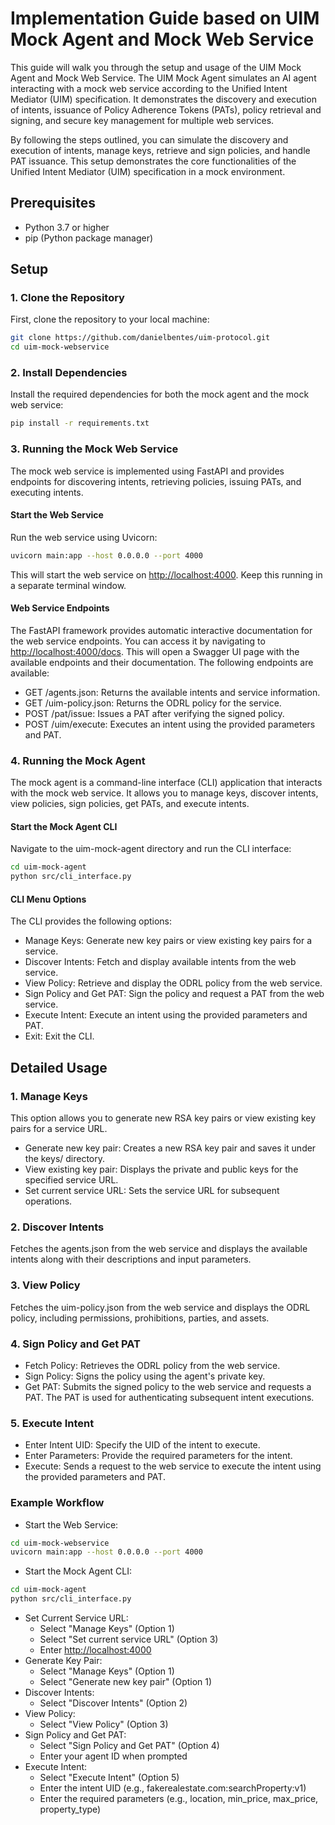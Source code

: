# Implementation Guide based on UIM Mock Agent and Mock Web Service

This guide will walk you through the setup and usage of the UIM Mock Agent and Mock Web Service. The UIM Mock Agent simulates an AI agent interacting with a mock web service according to the Unified Intent Mediator (UIM) specification. It demonstrates the discovery and execution of intents, issuance of Policy Adherence Tokens (PATs), policy retrieval and signing, and secure key management for multiple web services. 

By following the steps outlined, you can simulate the discovery and execution of intents, manage keys, retrieve and sign policies, and handle PAT issuance. This setup demonstrates the core functionalities of the Unified Intent Mediator (UIM) specification in a mock environment.

## Prerequisites

- Python 3.7 or higher
- pip (Python package manager)

## Setup

### 1. Clone the Repository

First, clone the repository to your local machine:

```bash
git clone https://github.com/danielbentes/uim-protocol.git
cd uim-mock-webservice
```

### 2. Install Dependencies

Install the required dependencies for both the mock agent and the mock web service:

```bash
pip install -r requirements.txt
```

### 3. Running the Mock Web Service

The mock web service is implemented using FastAPI and provides endpoints for discovering intents, retrieving policies, issuing PATs, and executing intents.

#### Start the Web Service

Run the web service using Uvicorn:

```bash
uvicorn main:app --host 0.0.0.0 --port 4000
```

This will start the web service on [http://localhost:4000](http://localhost:4000).
Keep this running in a separate terminal window.

#### Web Service Endpoints

The FastAPI framework provides automatic interactive documentation for the web service endpoints. You can access it by navigating to [http://localhost:4000/docs](http://localhost:4000/docs). This will open a Swagger UI page with the available endpoints and their documentation. The following endpoints are available:

- GET /agents.json: Returns the available intents and service information.
- GET /uim-policy.json: Returns the ODRL policy for the service.
- POST /pat/issue: Issues a PAT after verifying the signed policy.
- POST /uim/execute: Executes an intent using the provided parameters and PAT.

### 4. Running the Mock Agent

The mock agent is a command-line interface (CLI) application that interacts with the mock web service. It allows you to manage keys, discover intents, view policies, sign policies, get PATs, and execute intents.

#### Start the Mock Agent CLI

Navigate to the uim-mock-agent directory and run the CLI interface:

```bash
cd uim-mock-agent
python src/cli_interface.py
```

#### CLI Menu Options

The CLI provides the following options:

- Manage Keys: Generate new key pairs or view existing key pairs for a service.
- Discover Intents: Fetch and display available intents from the web service.
- View Policy: Retrieve and display the ODRL policy from the web service.
- Sign Policy and Get PAT: Sign the policy and request a PAT from the web service.
- Execute Intent: Execute an intent using the provided parameters and PAT.
- Exit: Exit the CLI.

## Detailed Usage

### 1. Manage Keys

This option allows you to generate new RSA key pairs or view existing key pairs for a service URL.

- Generate new key pair: Creates a new RSA key pair and saves it under the keys/ directory.
- View existing key pair: Displays the private and public keys for the specified service URL.
- Set current service URL: Sets the service URL for subsequent operations.

### 2. Discover Intents

Fetches the agents.json from the web service and displays the available intents along with their descriptions and input parameters.

### 3. View Policy

Fetches the uim-policy.json from the web service and displays the ODRL policy, including permissions, prohibitions, parties, and assets.

### 4. Sign Policy and Get PAT

- Fetch Policy: Retrieves the ODRL policy from the web service.
- Sign Policy: Signs the policy using the agent's private key.
- Get PAT: Submits the signed policy to the web service and requests a PAT. The PAT is used for authenticating subsequent intent executions.

### 5. Execute Intent

- Enter Intent UID: Specify the UID of the intent to execute.
- Enter Parameters: Provide the required parameters for the intent.
- Execute: Sends a request to the web service to execute the intent using the provided parameters and PAT.

### Example Workflow

- Start the Web Service:

```bash
cd uim-mock-webservice
uvicorn main:app --host 0.0.0.0 --port 4000
```

- Start the Mock Agent CLI:

```bash
cd uim-mock-agent
python src/cli_interface.py
```

- Set Current Service URL:
  - Select "Manage Keys" (Option 1)
  - Select "Set current service URL" (Option 3)
  - Enter [http://localhost:4000](http://localhost:4000)
- Generate Key Pair:
  - Select "Manage Keys" (Option 1)
  - Select "Generate new key pair" (Option 1)
- Discover Intents:
  - Select "Discover Intents" (Option 2)
- View Policy:
  - Select "View Policy" (Option 3)
- Sign Policy and Get PAT:
  - Select "Sign Policy and Get PAT" (Option 4)
  - Enter your agent ID when prompted
- Execute Intent:
  - Select "Execute Intent" (Option 5)
  - Enter the intent UID (e.g., fakerealestate.com:searchProperty:v1)
  - Enter the required parameters (e.g., location, min_price, max_price, property_type)
